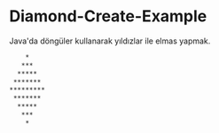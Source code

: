 # Diamond-Create-Example
Java'da döngüler kullanarak yıldızlar ile elmas yapmak.
```sh
    *
   ***
  *****
 *******
*********
 *******
  *****
   ***
    *
```
    
